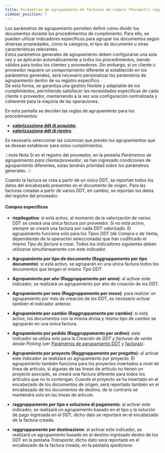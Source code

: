 ```yaml
---
title: Parámetros de agrupamiento de facturas de compra (Parametri raggruppamento Fatture di acquisto)
sidebar_position: 7
---
```


Los parámetros de agrupamiento permiten definir cómo dividir los documentos durante los procedimientos de cumplimiento. Para ello, se pueden utilizar indicadores específicos para agrupar los documentos según diversas propiedades, como la categoría, el tipo de documento u otras características relevantes.  
Estos parámetros generales de agrupamiento deben configurarse una sola vez y se aplicarán automáticamente a todos los procedimientos, siendo válidos para todos los clientes y proveedores. Sin embargo, si un cliente o proveedor requiere un comportamiento diferente al establecido en los parámetros generales, será necesario personalizar los parámetros de agrupamiento dentro de su registro específico.  
De esta forma, se garantiza una gestión flexible y adaptable de los cumplimientos, permitiendo satisfacer las necesidades específicas de cada cliente o proveedor, manteniendo a la vez una configuración centralizada y coherente para la mayoría de las operaciones.

En esta pantalla se deciden las reglas de agrupamiento para los procedimientos:  
- [**valorizzazione ddt di acquisto**](/docs/purchase/purchase-invoices/procedures/purchase-delivery-note-valorization);  
- [**valorizzazione ddt di rientro**](/docs/purchase/purchase-invoices/procedures/return-delivery-notes-valorization).  

Es necesario seleccionar las columnas que prevén los agrupamientos que se desean establecer para estos cumplimientos.

:::note Nota
Si en el registro del proveedor, en la pestaña *Parámetros de agrupamiento para cliente/proveedor*, se han ingresado condiciones de agrupamiento diferentes, estas tendrán prioridad sobre los parámetros generales.
:::

Cuando la factura se crea a partir de un único DDT, se reportan todos los datos del encabezado presentes en el documento de origen. Para las facturas creadas a partir de varios DDT, en cambio, se reportan los datos del registro del proveedor.    

#### Campos específicos  

- **riepilogativa**: si está activo, al momento de la valorización de varios DDT se creará una única factura por proveedor. Si no está activo, siempre se creará una factura por cada DDT valorizado. El agrupamiento funciona solo para los *Tipos DDT* (de Compra o de Venta, dependiendo de la operación seleccionada) que han codificado el mismo *Tipo de factura* a crear. Todos los indicadores siguientes deben utilizarse simultáneamente con este indicador.  

- **Agrupamiento por tipo de documento (Raggruppamento per tipo documento)**: si está activo, se agruparán en una única factura todos los documentos que tengan el mismo *Tipo DDT*.     

- **Agrupamiento por año (Raggruppamento per anno)**: al activar este indicador, se realizará un agrupamiento por año de creación de los DDT.   

- **Agrupamiento por mes (Raggruppamento per mese)**: para realizar un agrupamiento por mes de creación de los DDT, es necesario activar también el indicador anterior.    

- **Agrupamiento por cambio (Raggruppamento per cambio)**: si está activo, los documentos con la misma divisa y mismo tipo de cambio se agruparán en una única factura.    

- **Agrupamiento por pedido (Raggruppamento per ordine)**: este indicador se utiliza solo para la *Creación de DDT y facturas de venta desde Picking* (ver [Parámetros de agrupamiento DDT](/docs/configurations/parameters/sales/dn-grouping) y [facturas](/docs/configurations/parameters/sales/invoice-grouping)).    

- **Agrupamiento por proyecto (Raggruppamento per progetto)**: al activar este indicador se realizará un agrupamiento por proyecto. El agrupamiento también funciona para los proyectos insertados a nivel de línea de artículo; si algunas de las líneas de artículo no tienen un proyecto asociado, se creará una factura diferente para todos los artículos que no lo contengan. Cuando el proyecto se ha insertado en el encabezado de los documentos de origen, será reportado también en el encabezado de los documentos de destino, de lo contrario se mantendrá solo en las líneas de artículo.    

- **raggruppamento per tipo e soluzione di pagamento**: al activar este indicador, se realizará un agrupamiento basado en el tipo y la solución de pago ingresada en el DDT; dicho dato se reportará en el encabezado de la factura creada.    

- **raggruppamento per destinazione**: al activar este indicador, se realizará un agrupamiento basado en el destino ingresado dentro de los DDT en la pestaña *Transporte*; dicho dato será reportado en el encabezado de la factura creada, en la pestaña *spedizione*.